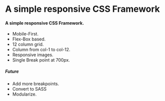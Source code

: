 A simple responsive CSS Framework
==================================

#### A simple responsive CSS Framework.
 - Mobile-First.
 - Flex-Box based.
 - 12 column grid.
 - Column from col-1 to col-12.
 - Responsive images.
 - Single Break point at 700px.
 
##### Future
 - Add more breakpoints.
 - Convert to SASS
 - Modularize.
